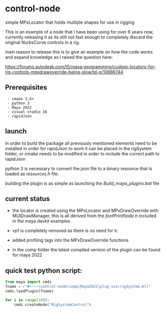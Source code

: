 # control-node
simple MPxLocator that holds multiple shapes for use in rigging

This is an example of a node that I have been using for over 6 years now, currently releasing it as its still not fast enough to completely discard the original NurbsCurve controls in a rig.

main reason to release this is to give an example on how the code works and expand knowledge as I raised the question here:

https://forums.autodesk.com/t5/maya-programming/custom-locators-for-rig-controls-mpxdrawoverride-being-slow/td-p/10866744

## Prerequisites

```
 - cmake 3.6+
 - python 3
 - Maya 2022
 - visual studio 16
 - rapidJson
```


## launch

in order to build the package all previously mentioned elements need to be installed 
in order for rapidJson to work it can be placed in the rigSystem folder, or cmake needs to be modified in order to include the correct path to rapidJson

python 3 is necessary to convert the json file to a binary resource that is loaded as *resources.h* file. 

building the plugin is as simple as launching the *Build_maya_plugins.bat* file

## current status


- the locator is created using the MPxLocator and MPxDrawOverride with MUIDrawManager, this is all derived from the *footPrintNode.h* included in the maya devkit examples

- vp1 is completely removed as there is no need for it.

- added profiling tags into the MPxDrawOverride functions

- in the comp folder the latest compiled version of the plugin can be found for maya 2022


## quick test python script:

```python
from maya import cmds
fname = r"#~~~~\control-node\comp\Maya2022\plug-ins\rigSystem.mll"
cmds.loadPlugin(fname)

for i in range(100):
    cmds.createNode("RigSystemControl")

```